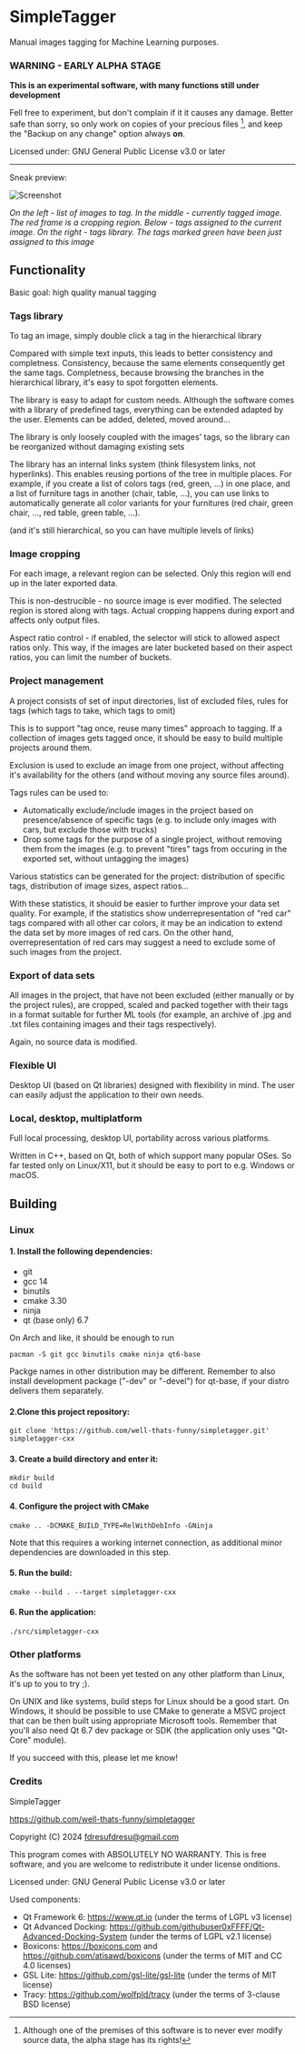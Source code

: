 # SimpleTagger

Manual images tagging for Machine Learning purposes.

### WARNING - EARLY ALPHA STAGE

**This is an experimental software, with many functions still under development**

Fell free to experiment, but don't complain if it it causes any damage. Better safe than sorry, so only work on copies of your precious files [^1], and keep the "Backup on any change" option always **on**.

Licensed under: GNU General Public License v3.0 or later

[^1]: Although one of the premises of this software is to never ever modify source data, the alpha stage has its rights!

---

Sneak preview:

![Screenshot](screenshot.png)

*On the left - list of images to tag. In the middle - currently tagged image. The red frame is a cropping region. Below - tags assigned to the current image. On the right - tags library. The tags marked green have been just assigned to this image*

## Functionality

Basic goal: high quality manual tagging

### Tags library

To tag an image, simply double click a tag in the hierarchical library

Compared with simple text inputs, this leads to better consistency and completness. Consistency, because the same elements consequently get the same tags. Completness, because browsing the branches in the hierarchical library, it's easy to spot forgotten elements.

The library is easy to adapt for custom needs. Although the software comes with a library of predefined tags, everything can be extended adapted by the user. Elements can be added, deleted, moved around...

The library is only loosely coupled with the images' tags, so the library can be reorganized without damaging existing sets

The library has an internal links system (think filesystem links, not hyperlinks). This enables reusing portions of the tree in multiple places. For example, if you create a list of colors tags (red, green, ...) in one place, and a list of furniture tags in another (chair, table, ...), you can use links to automatically generate all color variants for your furnitures (red chair, green chair, ..., red table, green table, ...). 

(and it's still hierarchical, so you can have multiple levels of links)

### Image cropping

For each image, a relevant region can be selected. Only this region will end up in the later exported data.

This is non-destrucible - no source image is ever modified. The selected region is stored along with tags. Actual cropping happens during export and affects only output files.

Aspect ratio control - if enabled, the selector will stick to allowed aspect ratios only. This way, if the images are later bucketed based on their aspect ratios, you can limit the number of buckets.

### Project management

A project consists of set of input directories, list of excluded files, rules for tags (which tags to take, which tags to omit)

This is to support "tag once, reuse many times" approach to tagging. If a collection of images gets tagged once, it should be easy to build multiple projects around them.

Exclusion is used to exclude an image from one project, without affecting it's availability for the others (and without moving any source files around).

Tags rules can be used to:
 * Automatically exclude/include images in the project based on presence/absence of specific tags (e.g. to include only images with cars, but exclude those with trucks)
 * Drop some tags for the purpose of a single project, without removing them from the images (e.g. to prevent "tires" tags from occuring in the exported set, without untagging the images)

Various statistics can be generated for the project: distribution of specific tags, distribution of image sizes, aspect ratios...

With these statistics, it should be easier to further improve your data set quality. For example, if the statistics show underrepresentation of "red car" tags compared with all other car colors, it may be an indication to extend the data set by more images of red cars. On the other hand, overrepresentation of red cars may suggest a need to exclude some of such images from the project.

### Export of data sets

All images in the project, that have not been excluded (either manually or by the project rules), are cropped, scaled and packed together with their tags in a format suitable for further ML tools (for example, an archive of .jpg and .txt files containing images and their tags respectively).

Again, no source data is modified. 

### Flexible UI

Desktop UI (based on Qt libraries) designed with flexibility in mind. The user can easily adjust the application to their own needs.

### Local, desktop, multiplatform

Full local processing, desktop UI, portability across various platforms.

Written in C++, based on Qt, both of which support many popular OSes. So far tested only on Linux/X11, but it should be easy to port to e.g. Windows or macOS.

## Building

### Linux

#### 1. Install the following dependencies:

 - git
 - gcc 14
 - binutils
 - cmake 3.30
 - ninja
 - qt (base only) 6.7

On Arch and like, it should be enough to run

    pacman -S git gcc binutils cmake ninja qt6-base

Packge names in other distribution may be different. Remember to also install development package ("-dev" or "-devel") for qt-base, if your distro delivers them separately.

#### 2.Clone this project repository:


    git clone 'https://github.com/well-thats-funny/simpletagger.git' simpletagger-cxx


#### 3. Create a build directory and enter it:


    mkdir build
    cd build


#### 4. Configure the project with CMake

    
    cmake .. -DCMAKE_BUILD_TYPE=RelWithDebInfo -GNinja


Note that this requires a working internet connection, as additional minor dependencies are downloaded in this step.

#### 5. Run the build:


    cmake --build . --target simpletagger-cxx


#### 6. Run the application:


    ./src/simpletagger-cxx


### Other platforms

As the software has not been yet tested on any other platform than Linux, it's up to you to try ;).

On UNIX and like systems, build steps for Linux should be a good start. On Windows, it should be possible to use CMake to generate a MSVC project that can be then built using appropriate Microsoft tools. Remember that you'll also need Qt 6.7 dev package or SDK (the application only uses "Qt-Core" module).

If you succeed with this, please let me know!


### Credits

SimpleTagger

https://github.com/well-thats-funny/simpletagger

Copyright (C) 2024 [fdresufdresu@gmail.com](mailto:fdresufdresu@gmail.com)

This program comes with ABSOLUTELY NO WARRANTY. This is free software, and you are welcome to redistribute it under license onditions.

Licensed under: GNU General Public License v3.0 or later

Used components:

* Qt Framework 6: https://www.qt.io (under the terms of LGPL v3 license)
* Qt Advanced Docking: https://github.com/githubuser0xFFFF/Qt-Advanced-Docking-System (under the terms of LGPL v2.1 license)
* Boxicons: https://boxicons.com and https://github.com/atisawd/boxicons (under the terms of MIT and CC 4.0 licenses)
* GSL Lite: https://github.com/gsl-lite/gsl-lite (under the terms of MIT license)
* Tracy: https://github.com/wolfpld/tracy (under the terms of 3-clause BSD license)
